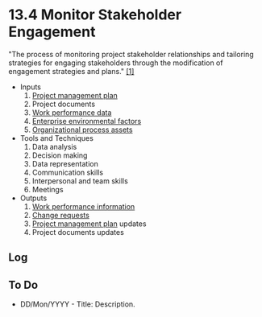 # 13.4 Monitor Stakeholder Engagement

"The process of monitoring project stakeholder relationships and tailoring
strategies for engaging stakeholders through the modification of engagement
strategies and plans." [[1]](../home.md#references)

- Inputs
  1. [Project management plan](../04-integration/4.2-develop-project-management-plan.md)
  2. Project documents
  3. [Work performance data](../99-project-files/06-work-performance/00-work-performance.md#work-performance-data)
  4. [Enterprise environmental factors](../01-business-and-environment/01-enterprise-environmental-factors.md)
  5. [Organizational process assets](../01-business-and-environment/03-organizational-process-assets.md)
- Tools and Techniques
  1. Data analysis
  2. Decision making
  3. Data representation
  4. Communication skills
  5. Interpersonal and team skills
  6. Meetings
- Outputs
  1. [Work performance information](../99-project-files/06-work-performance/00-work-performance.md#work-performance-information)
  2. [Change requests](../99-project-files/04-change-requests/00-change-requests.md)
  3. [Project management plan](../04-integration/4.2-develop-project-management-plan.md) updates
  4. Project documents updates

## Log

## To Do

- DD/Mon/YYYY - Title: Description.
